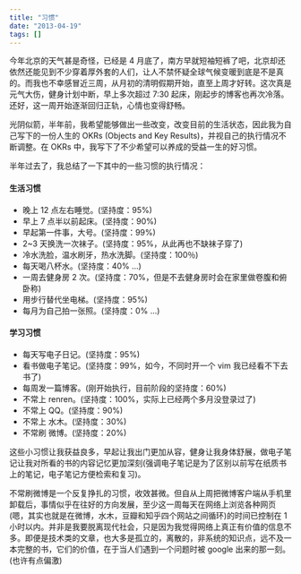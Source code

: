 ```yaml
---
title: "习惯"
date: "2013-04-19"
tags: []
---
```


今年北京的天气甚是奇怪，已经是 4 月底了，南方早就短袖短裤了吧，北京却还依然还能见到不少穿着厚外套的人们，让人不禁怀疑全球气候变暖到底是不是真的。而我也不幸感冒近三周，从月初的清明假期开始，直至上周才好转。这次真是元气大伤，健身计划中断，早上多次超过 7:30 起床，刚起步的博客也再次冷落。还好，这一周开始逐渐回归正轨，心情也变得舒畅。

光阴似箭，半年前，我希望能够做出一些改变，改变目前的生活状态，因此我为自己写下的一份人生的 OKRs (Objects and Key Results)，并视自己的执行情况不断调整。在 OKRs 中，我写下了不少希望可以养成的受益一生的好习惯。

半年过去了，我总结了一下其中的一些习惯的执行情况：

#### 生活习惯
* 晚上 12 点左右睡觉。(坚持度：95%)
* 早上 7 点半以前起床。(坚持度：90%)
* 早起第一件事，大号。(坚持度：99%)
* 2~3 天换洗一次袜子。(坚持度：95%，从此再也不缺袜子穿了)
* 冷水洗脸，温水刷牙，热水洗脚。(坚持度：100％)
* 每天喝八杯水。(坚持度：40% ...)
* 一周去健身房 2 次。(坚持度：70%，但是不去健身房时会在家里做卷腹和俯卧称)
* 用步行替代坐电梯。(坚持度：95%)
* 每月为自己拍一张照。(坚持度：0% ...)

#### 学习习惯
* 每天写电子日记。(坚持度：95%)
* 看书做电子笔记。(坚持度：99%，如今，不同时开一个 vim 我已经看不下去书了)
* 每周发一篇博客。(刚开始执行，目前阶段的坚持度：60%)
* 不常上 renren。(坚持度：100%，实际上已经两个多月没登录过了)
* 不常上 QQ。(坚持度：90%)
* 不常上 水木。(坚持度：30%)
* 不常刷 微博。(坚持度：20%)

这些小习惯让我获益良多，早起让我出门更加从容，健身让我身体舒展，做电子笔记让我对所看的书的内容记忆更加深刻(强调电子笔记是为了区别以前写在纸质书上的笔记，电子笔记方便检索和复习)。

不常刷微博是一个反复挣扎的习惯，收效甚微。但自从上周把微博客户端从手机里卸载后，事情似乎在往好的方向发展，至少这一周每天在网络上浏览各种网页(嗯，其实也就是在微博，水木，豆瓣和知乎四个网站之间循环)的时间已控制在 1 小时以内。并非是我要脱离现代社会，只是因为我觉得网络上真正有价值的信息不多。即便是技术类的文章，也大多是孤立的，离散的，非系统的知识点，远不及一本完整的书，它们的价值，在于当人们遇到一个问题时被 google 出来的那一刻。(也许有点偏激)
